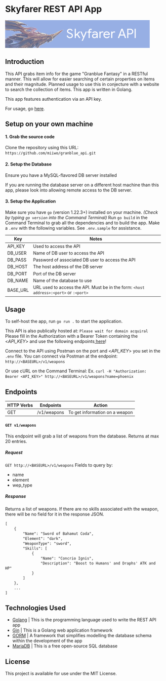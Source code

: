 # Skyfarer REST API App

![-insert picture here-](SkyfarerAPIBanner.png)

## Introduction
This API grabs item info for the game "Granblue Fantasy" in a RESTful manner. This will allow for easier searching of certain properties on items and their magnitude. Planned usage to use this in conjecture with a website to search the collection of items. This app is written in Golang.

This app features authentication via an API key.

For usage, go [here](#usage).

## Setup on your own machine
#### 1. Grab the source code
Clone the repository using this URL: `https://github.com/miiwo/granblue_api.git`

#### 2. Setup the Database 

Ensure you have a MySQL-flavored DB server installed

[Setup the database by running: `setup.sql` in the DB server]: #

If you are running the database server on a different host machine than this app, please look into allowing remote access to the DB server.

#### 3. Setup the Application

Make sure you have `go` (version 1.22.3+) installed on your machine. *(Check by typing `go version` into the Command Terminal)*
Run `go build` in the Command Terminal to grab all the dependencies and to build the app.
Make a `.env` with the following variables. See `.env.sample` for assistance.

| Key       | Notes                                                                                 |
| ---       | ---                                                                                   |
| API_KEY   | Used to access the API                                                                |
| DB_USER   | Name of DB user to access the API                                                     |
| DB_PASS   | Password of associated DB user to access the API                                      |
| DB_HOST   | The host address of the DB server                                                     |
| DB_PORT   | Port of the DB server                                                                 |
| DB_NAME   | Name of the database to use                                                           |
| BASE_URL  | URL used to access the API. Must be in the form: `<host address>:<port>` or `:<port>` |


## Usage
To self-host the app, run `go run .` to start the application.

This API is also publically hosted at: `Please wait for domain acquiral`
Please fill in the Authorization with a Bearer Token containing the <*API_KEY*> and use the following endpoints[ here](#endpoints)!

Connect to the API using Postman on the port and <*API_KEY*> you set in the `.env` file.
You can connect via Postman at the endpoint: `http://<BASEURL>/v1/weapons`

Or use cURL on the Command Terminal:
Ex. `curl -H "Authorization: Bearer <API_KEY>" http://<BASEURL>/v1/weapons?name=phoenix `

## Endpoints

| HTTP Verbs | Endpoints | Action |
| --- | --- | --- |
| GET | /v1/weapons | To get information on a weapon |

[| GET | /v1/characters | To get information on a character |]: #

#### `GET v1/weapons`
This endpoint will grab a list of weapons from the database. Returns at max 20 entries.

##### Request
`GET http://<BASEURL>/v1/weapons`
Fields to query by:
- name
- element
- wep_type

##### Response
Returns a list of weapons. If there are no skills associated with the weapon, there will be no field for it in the response JSON.
```
[
    {
        "Name": "Sword of Bahamut Coda",
        "Element": "dark",
        "WeaponType": "sword",
        "Skills": [
            {
                "Name": "Concrio Ignis",
                "Description": "Boost to Humans' and Draphs' ATK and HP"
            }
        ]
    },
    ...
]
```

## Technologies Used
- [Golang]() | This is the programming language used to write the REST API app
- [Gin]() | This is a Golang web application framework
- [GORM]() | A framework that simplifies modelling the database schema within the development of the app
- [MariaDB]() | This is a free open-source SQL database

## License
This project is available for use under the MIT License.
